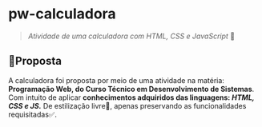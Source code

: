 # pw-calculadora
 > *Atividade de uma calculadora com HTML, CSS e JavaScript* 🔢
 
 ## 📑Proposta
 A calculadora foi proposta por meio de uma atividade na matéria: **Programação Web, do Curso Técnico em Desenvolvimento de Sistemas**. Com intuito de aplicar **conhecimentos adquiridos das linguagens: _HTML, CSS e JS._** De estilização livre🥳, apenas preservando as funcionalidades requisitadas✅. 
 
